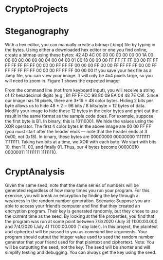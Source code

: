 # CryptoProjects

# Steganography
With a hex editor, you can manually create a bitmap (.bmp) file by typing in the bytes. Using either a downloaded hex editor or one you find online, create a bitmap using these bytes:
42 4D 4C 00 00 00 00 00 00 00 1A 00 00 00 0C 00 00 00 04 00 04 00 01 00 18 00 00 00 FF FF FF FF 00 00 FF FF FF FF FF FF FF 00 00 00 FF FF FF 00 00 00 FF 00 00 FF FF FF FF 00 00 FF FF FF FF FF FF 00 00 00 FF FF FF 00 00 00
If you save your hex file as a .bmp file, you can view your image. It will only be 4x4 pixels large, so you will need to zoom in. Figure 1 shows the expected image:
 
From the command line (not from keyboard input), you will receive a string of 12 hexadecimal digits (e.g., B1 FF FF CC 98 80 09 EA 04 48 7E C9). Since our image has 16 pixels, there are 3*16 = 48 color bytes. Hiding 2 bits per byte allows us to hide 48 * 2 = 96 bits / 8 bits/byte = 12 bytes of data.
Modify your image to hide those 12 bytes in the color bytes and print out the result in the same format as the sample code does. For example, suppose the first byte is B1. In binary, this is 10110001. We hide the values using the XOR operator. The first 4 color bytes in the above image are 00 00 FF FF (you must start after the header ends — note that the header ends at
3
0x00, not 0x18). In binary, these bytes are 00000000 00000000 11111111 11111111. Taking two bits at a time, we XOR with each byte. We start with bits 10, then 11, 00, and finally 01. Thus, our 4 bytes become 00000010 00000011 11111111 11111110.

# CryptAnalysis

Given the same seed, note that the same series of numbers will be generated regardless of how many times you run your program.
For this exercise, you will break an encryption by finding the key through a weakness in the random number generation.
Scenario: Suppose you are able to access your friend’s computer and find that they created an encryption program. Their key is generated randomly, but they chose to use the current time as the seed. By looking at the file properties, you find that the program was run at some point between 7/3/2020 (July 3) 11:00:00.000 and 7/4/2020 (July 4) 11:00:00.000 (1 day later).
In this project, the plaintext and ciphertext will be passed to you as command line arguments. Your program should output the integer value used to seed the random number generator that your friend used for that plaintext and ciphertext.
Note: You will be outputting the seed, not the key. The seed will be shorter and will simplify testing and debugging. You can always get the key using the seed.


